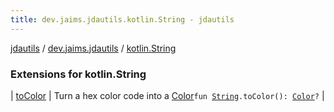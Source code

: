 ```yaml
---
title: dev.jaims.jdautils.kotlin.String - jdautils
---
```


[jdautils](../../index.html) / [dev.jaims.jdautils](../index.html) / [kotlin.String](./index.html)

### Extensions for kotlin.String

| [toColor](to-color.html) | Turn a hex color code into a [Color](https://docs.oracle.com/javase/6/docs/api/java/awt/Color.html)`fun `[`String`](https://kotlinlang.org/api/latest/jvm/stdlib/kotlin/-string/index.html)`.toColor(): `[`Color`](https://docs.oracle.com/javase/6/docs/api/java/awt/Color.html)`?` |

